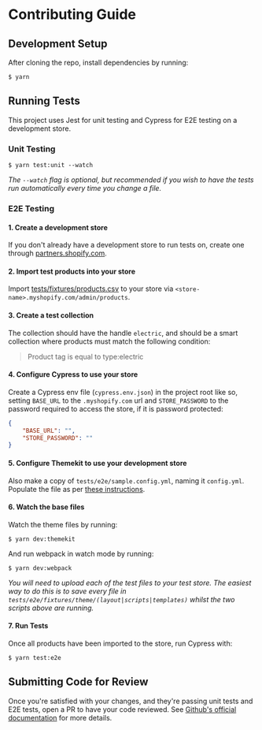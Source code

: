 # Contributing Guide

## Development Setup
After cloning the repo, install dependencies by running:
```shell
$ yarn
```

## Running Tests
This project uses Jest for unit testing and Cypress for E2E testing on a development store.

### Unit Testing
```shell
$ yarn test:unit --watch
```

_The `--watch` flag is optional, but recommended if you wish to have the tests run automatically every time you change a file._

### E2E Testing
#### 1. Create a development store
If you don't already have a development store to run tests on, create one through [partners.shopify.com](https://partners.shopify.com).

#### 2. Import test products into your store
Import [tests/fixtures/products.csv](/tests/fixtures/products.csv) to your store via `<store-name>.myshopify.com/admin/products`.

#### 3. Create a test collection
The collection should have the handle `electric`, and should be a smart collection where products must match the following condition:
> Product tag is equal to type:electric

#### 4. Configure Cypress to use your store
Create a Cypress env file (`cypress.env.json`) in the project root like so, setting `BASE_URL` to the `.myshopify.com` url and `STORE_PASSWORD` to the password required to access the store, if it is password protected:
```json
{
    "BASE_URL": "",
    "STORE_PASSWORD": ""
}
```

#### 5. Configure Themekit to use your development store
Also make a copy of `tests/e2e/sample.config.yml`, naming it `config.yml`. Populate the file as per [these instructions](https://shopify.github.io/themekit/configuration).

#### 6. Watch the base files
Watch the theme files by running:
```shell
$ yarn dev:themekit
```

And run webpack in watch mode by running:
```shell
$ yarn dev:webpack
```

_You will need to upload each of the test files to your test store. The easiest way to do this is to save every file in `tests/e2e/fixtures/theme/(layout|scripts|templates)` whilst the two scripts above are running._

#### 7. Run Tests
Once all products have been imported to the store, run Cypress with:
```shell
$ yarn test:e2e
```

## Submitting Code for Review
Once you're satisfied with your changes, and they're passing unit tests and E2E tests, open a PR to have your code reviewed. See [Github's official documentation](https://help.github.com/articles/creating-a-pull-request-from-a-fork/) for more details.
